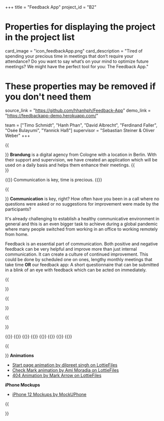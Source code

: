 +++
title = "Feedback App"
project_id = "B2"

# Properties for displaying the project in the project list
card_image = "icon_feedbackApp.png"
card_description = "Tired of spending your precious time in meetings that don’t require your attendance? Do you want to say what’s on your mind to optimize future meetings? We might have the perfect tool for you: The Feedback App."

# These properties may be removed if you don't need them
source_link = "https://github.com/hhanhph/Feedback-App"
demo_link = "https://feedbackapp-demo.herokuapp.com/"

team = ["Timo Schmidt", "Hanh Phan", "David Albrecht", "Ferdinand Faller", "Osée Bulayumi", "Yannick Haß"]
supervisor = "Sebastian Steiner & Oliver Weber"
+++

{{<section title="Brandung">}}
**Brandung** is a digital agency from Cologne with a location in Berlin. With their support and supervision, we have created an application which will be used on a daily basis and helps them enhance their meetings.
{{</section>}}

{{<quote>}}
Communication is key, time is precious.
{{</quote>}}

{{<section title="Our Mission">}}
**Communication** is key, right? How often have you been in a call where no questions were asked or no suggestions for improvement were made by the participants?

It's already challenging to establish a healthy communicative environment in general and this is an even bigger task to achieve during a global pandemic where many people switched from working in an office to working remotely from home. 

Feedback is an essential part of communication. Both positive and negative feedback can be very helpful and improve more than just internal communication. It can create a culture of continued improvement. This could be done by scheduled one on ones, lengthy monthly meetings that take time **OR** our feedback app: A short questionnaire that can be submitted in a blink of an eye with feedback which can be acted on immediately.

{{</section>}}

{{<section title="The Team">}}

{{</section >}}

{{<gallery>}}
{{<team-member image="_teamTimo.png" name="Timo">}}
{{<team-member image="_teamHanh.png" name="Hanh">}}
{{<team-member image="_teamDavid.png" name="David">}}
{{<team-member image="_teamFerdinand.png" name="Ferdinand">}}
{{<team-member image="_teamOsee.png" name="Osée">}}
{{<team-member image="_teamYannick.png" name="Yannick">}}
{{</gallery>}}

{{<section title="Credits">}}
**Animations**
* [Start page animation by dilpreet singh on LottieFiles](https://lottiefiles.com/28457-feedback-persuasion-animation)
* [Check Mark animation by Ami Moradia on LottieFiles](https://lottiefiles.com/20576-check-mark)
* [404 Animation by Mark Arrow on LottieFiles](https://lottiefiles.com/40806-error-404?lang=de)


**iPhone Mockups** 
* [iPhone 12 Mockups by MockUPhone](https://mockuphone.com/device?type=ios#iphone12)

{{</section >}}
